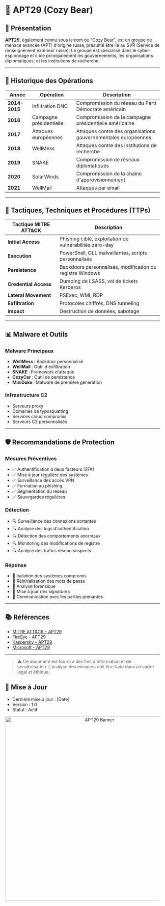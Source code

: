 # 🎯 APT29 (Cozy Bear)

## 🧠 Présentation

**APT29**, également connu sous le nom de "Cozy Bear", est un groupe de menace avancée (APT) d'origine russe, présumé être lié au SVR (Service de renseignement extérieur russe). Le groupe est spécialisé dans le cyber-espionnage et cible principalement les gouvernements, les organisations diplomatiques, et les institutions de recherche.

---

## 🔎 Historique des Opérations

| Année | Opération | Description |
|-------|-----------|-------------|
| **2014-2015** | Infiltration DNC | Compromission du réseau du Parti Démocrate américain |
| **2016** | Campagne présidentielle | Compromission de la campagne présidentielle américaine |
| **2017** | Attaques européennes | Attaques contre des organisations gouvernementales européennes |
| **2018** | WellMess | Attaques contre des institutions de recherche |
| **2019** | SNAKE | Compromission de réseaux diplomatiques |
| **2020** | SolarWinds | Compromission de la chaîne d'approvisionnement |
| **2021** | WellMail | Attaques par email |

---

## 🧰 Tactiques, Techniques et Procédures (TTPs)

| Tactique MITRE ATT&CK | Description |
|------------------------|-------------|
| **Initial Access** | Phishing ciblé, exploitation de vulnérabilités zero-day |
| **Execution** | PowerShell, DLL malveillantes, scripts personnalisés |
| **Persistence** | Backdoors personnalisés, modification du registre Windows |
| **Credential Access** | Dumping de LSASS, vol de tickets Kerberos |
| **Lateral Movement** | PSExec, WMI, RDP |
| **Exfiltration** | Protocoles chiffrés, DNS tunneling |
| **Impact** | Destruction de données, sabotage |

---

## 📊 Malware et Outils

### Malware Principaux
- **WellMess** : Backdoor personnalisé
- **WellMail** : Outil d'exfiltration
- **SNAKE** : Framework d'attaque
- **CozyCar** : Outil de persistance
- **MiniDuke** : Malware de première génération

### Infrastructure C2
- Serveurs proxy
- Domaines de typosquatting
- Services cloud compromis
- Serveurs C2 personnalisés

---

## 🛡️ Recommandations de Protection

### Mesures Préventives
- ✅ Authentification à deux facteurs (2FA)
- ✅ Mise à jour régulière des systèmes
- ✅ Surveillance des accès VPN
- ✅ Formation au phishing
- ✅ Segmentation du réseau
- ✅ Sauvegardes régulières

### Détection
- 🔍 Surveillance des connexions sortantes
- 🔍 Analyse des logs d'authentification
- 🔍 Détection des comportements anormaux
- 🔍 Monitoring des modifications de registre
- 🔍 Analyse des trafics réseau suspects

### Réponse
- 🚨 Isolation des systèmes compromis
- 🚨 Réinitialisation des mots de passe
- 🚨 Analyse forensique
- 🚨 Mise à jour des signatures
- 🚨 Communication avec les parties prenantes

---

## 📚 Références

- [MITRE ATT&CK - APT29](https://attack.mitre.org/groups/G0016/)
- [FireEye - APT29](https://www.fireeye.com/blog/threat-research/2017/03/apt29_domain_techniques.html)
- [Kaspersky - APT29](https://securelist.com/apt29-cozybear/89538/)
- [Microsoft - APT29](https://www.microsoft.com/security/blog/2020/12/13/solarwinds-supply-chain-attack/)

---

> ⚠️ Ce document est fourni à des fins d'information et de sensibilisation. L'analyse des menaces doit être faite dans un cadre légal et éthique.

## 📅 Mise à Jour
- Dernière mise à jour : [Date]
- Version : 1.0
- Statut : Actif

<div align="center">
  <img src="../../assets/logos/apt29-banner.png" alt="APT29 Banner" width="600"/>
</div> 